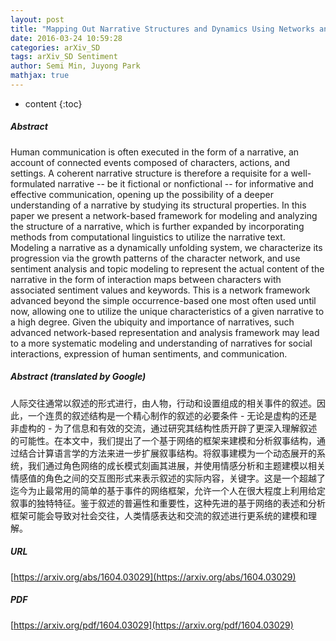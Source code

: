 ```yaml
---
layout: post
title: "Mapping Out Narrative Structures and Dynamics Using Networks and Textual Information"
date: 2016-03-24 10:59:28
categories: arXiv_SD
tags: arXiv_SD Sentiment
author: Semi Min, Juyong Park
mathjax: true
---
```


* content
{:toc}

##### Abstract
Human communication is often executed in the form of a narrative, an account of connected events composed of characters, actions, and settings. A coherent narrative structure is therefore a requisite for a well-formulated narrative -- be it fictional or nonfictional -- for informative and effective communication, opening up the possibility of a deeper understanding of a narrative by studying its structural properties. In this paper we present a network-based framework for modeling and analyzing the structure of a narrative, which is further expanded by incorporating methods from computational linguistics to utilize the narrative text. Modeling a narrative as a dynamically unfolding system, we characterize its progression via the growth patterns of the character network, and use sentiment analysis and topic modeling to represent the actual content of the narrative in the form of interaction maps between characters with associated sentiment values and keywords. This is a network framework advanced beyond the simple occurrence-based one most often used until now, allowing one to utilize the unique characteristics of a given narrative to a high degree. Given the ubiquity and importance of narratives, such advanced network-based representation and analysis framework may lead to a more systematic modeling and understanding of narratives for social interactions, expression of human sentiments, and communication.

##### Abstract (translated by Google)
人际交往通常以叙述的形式进行，由人物，行动和设置组成的相关事件的叙述。因此，一个连贯的叙述结构是一个精心制作的叙述的必要条件 - 无论是虚构的还是非虚构的 - 为了信息和有效的交流，通过研究其结构性质开辟了更深入理解叙述的可能性。在本文中，我们提出了一个基于网络的框架来建模和分析叙事结构，通过结合计算语言学的方法来进一步扩展叙事结构。将叙事建模为一个动态展开的系统，我们通过角色网络的成长模式刻画其进展，并使用情感分析和主题建模以相关情感值的角色之间的交互图形式来表示叙述的实际内容，关键字。这是一个超越了迄今为止最常用的简单的基于事件的网络框架，允许一个人在很大程度上利用给定叙事的独特特征。鉴于叙述的普遍性和重要性，这种先进的基于网络的表述和分析框架可能会导致对社会交往，人类情感表达和交流的叙述进行更系统的建模和理解。

##### URL
[https://arxiv.org/abs/1604.03029](https://arxiv.org/abs/1604.03029)

##### PDF
[https://arxiv.org/pdf/1604.03029](https://arxiv.org/pdf/1604.03029)

